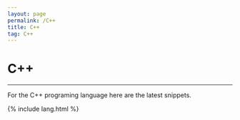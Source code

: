 ```yaml
---
layout: page
permalink: /C++
title: C++
tag: C++
---
```


# C++

---

For the C++ programing language here are the latest snippets.

{% include lang.html %}
